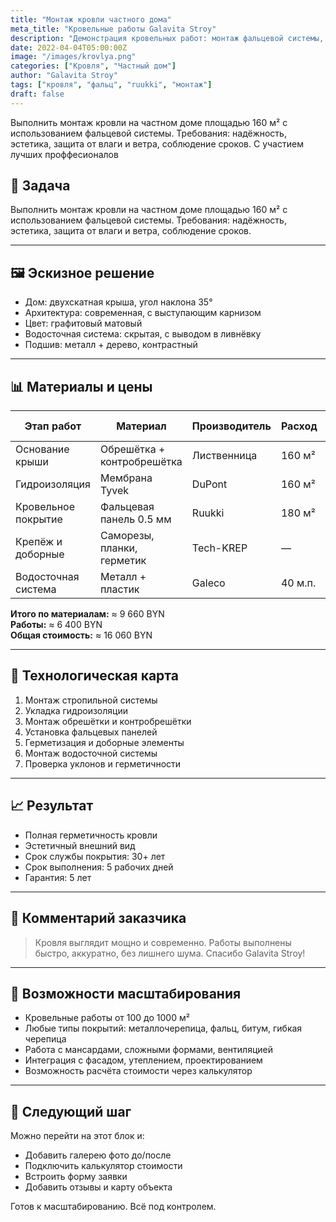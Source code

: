 ```yaml
---
title: "Монтаж кровли частного дома"
meta_title: "Кровельные работы Galavita Stroy"
description: "Демонстрация кровельных работ: монтаж фальцевой системы, подбор материалов, сроки, технология и результат."
date: 2022-04-04T05:00:00Z
image: "/images/krovlya.png"
categories: ["Кровля", "Частный дом"]
author: "Galavita Stroy"
tags: ["кровля", "фальц", "ruukki", "монтаж"]
draft: false
---
```


Выполнить монтаж кровли на частном доме площадью 160 м² с использованием фальцевой системы. Требования: надёжность, эстетика, защита от влаги и ветра, соблюдение сроков. С участием лучших проффесионалов

## 🧱 Задача

Выполнить монтаж кровли на частном доме площадью 160 м² с использованием фальцевой системы. Требования: надёжность, эстетика, защита от влаги и ветра, соблюдение сроков.

---

## 🖼 Эскизное решение

- Дом: двухскатная крыша, угол наклона 35°  
- Архитектура: современная, с выступающим карнизом  
- Цвет: графитовый матовый  
- Водосточная система: скрытая, с выводом в ливнёвку  
- Подшив: металл + дерево, контрастный  

---

## 📊 Материалы и цены

| Этап работ           | Материал                  | Производитель | Расход     | Цена (BYN) |
|----------------------|---------------------------|---------------|------------|------------|
| Основание крыши      | Обрешётка + контробрешётка| Лиственница    | 160 м²     | 2 400      |
| Гидроизоляция        | Мембрана Tyvek            | DuPont        | 160 м²     | 960        |
| Кровельное покрытие  | Фальцевая панель 0.5 мм   | Ruukki        | 180 м²     | 4 500      |
| Крепёж и доборные    | Саморезы, планки, герметик| Tech-KREP     | —          | 600        |
| Водосточная система  | Металл + пластик          | Galeco        | 40 м.п.    | 1 200      |

**Итого по материалам:** ≈ 9 660 BYN  
**Работы:** ≈ 6 400 BYN  
**Общая стоимость:** ≈ 16 060 BYN

---

## 🔧 Технологическая карта

1. Монтаж стропильной системы  
2. Укладка гидроизоляции  
3. Монтаж обрешётки и контробрешётки  
4. Установка фальцевых панелей  
5. Герметизация и доборные элементы  
6. Монтаж водосточной системы  
7. Проверка уклонов и герметичности

---

## 📈 Результат

- Полная герметичность кровли  
- Эстетичный внешний вид  
- Срок службы покрытия: 30+ лет  
- Срок выполнения: 5 рабочих дней  
- Гарантия: 5 лет  

---

## 📝 Комментарий заказчика

> Кровля выглядит мощно и современно. Работы выполнены быстро, аккуратно, без лишнего шума. Спасибо Galavita Stroy!

---

## 📌 Возможности масштабирования

- Кровельные работы от 100 до 1000 м²  
- Любые типы покрытий: металлочерепица, фальц, битум, гибкая черепица  
- Работа с мансардами, сложными формами, вентиляцией  
- Интеграция с фасадом, утеплением, проектированием  
- Возможность расчёта стоимости через калькулятор

---

## 📍 Следующий шаг

Можно перейти на этот блок и:

- Добавить галерею фото до/после  
- Подключить калькулятор стоимости  
- Встроить форму заявки  
- Добавить отзывы и карту объекта

Готов к масштабированию. Всё под контролем.


